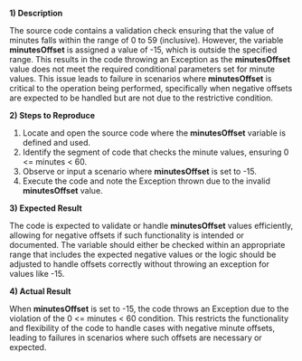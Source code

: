 ﻿**1) Description**

The source code contains a validation check ensuring that the value of minutes falls within the range of 0 to 59 (inclusive). However, the variable **minutesOffset** is assigned a value of -15, which is outside the specified range. This results in the code throwing an Exception as the **minutesOffset** value does not meet the required conditional parameters set for minute values. This issue leads to failure in scenarios where **minutesOffset** is critical to the operation being performed, specifically when negative offsets are expected to be handled but are not due to the restrictive condition.

**2) Steps to Reproduce**

1. Locate and open the source code where the **minutesOffset** variable is defined and used.
1. Identify the segment of code that checks the minute values, ensuring 0 <= minutes < 60.
1. Observe or input a scenario where **minutesOffset** is set to -15.
1. Execute the code and note the Exception thrown due to the invalid **minutesOffset** value.

**3) Expected Result**

The code is expected to validate or handle **minutesOffset** values efficiently, allowing for negative offsets if such functionality is intended or documented. The variable should either be checked within an appropriate range that includes the expected negative values or the logic should be adjusted to handle offsets correctly without throwing an exception for values like -15.

**4) Actual Result**

When **minutesOffset** is set to -15, the code throws an Exception due to the violation of the 0 <= minutes < 60 condition. This restricts the functionality and flexibility of the code to handle cases with negative minute offsets, leading to failures in scenarios where such offsets are necessary or expected.

